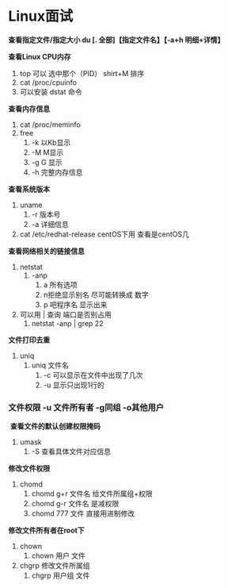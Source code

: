 # Linux面试

**查看指定文件/指定大小	du [. 全部]【指定文件名】【-a+h 明细+详情】**

**查看Linux CPU内存**

1. top	可以 选中那个（PID） shirt+M 排序
2. cat  /proc/cpuinfo
3. 可以安装  dstat 命令

**查看内存信息**

1. cat  /proc/meminfo
2. free 
   1.  -k  以Kb显示  
   2. -M  M显示
   3. -g G 显示
   4. -h  完整内存信息

**查看系统版本**

1. uname
   1. -r  版本号
   2. -a 详细信息
2. cat /etc/redhat-release   centOS下用  查看是centOS几

**查看网络相关的链接信息**

1. netstat
   1. -anp
      1. a 所有选项
      2. n拒绝显示别名 尽可能转换成 数字
      3. p 吧程序名 显示出来
2. 可以用 | 查询 端口是否别占用
   1. netstat -anp | grep 22

**文件打印去重**

1. uniq
   1. uniq 文件名
      1. -c 可以显示在文件中出现了几次
      2. -u 显示只出现1行的







### **文件权限**  -u 文件所有者 -g同组 -o其他用户

​	**查看文件的默认创建权限掩码**

1. umask
   1. -S 查看具体文件对应信息

**修改文件权限**

1. chomd 
   1. chomd g+r 文件名  给文件所属组+权限
   2. chomd g-r 文件名 是减权限
   3. chomd 777 文件  直接用进制修改

**修改文件所有者在root下** 

1. chown  
   1. chown 用户 文件
2. chgrp  修改文件所属组
   1. chgrp 用户组 文件

  

​	



​			

